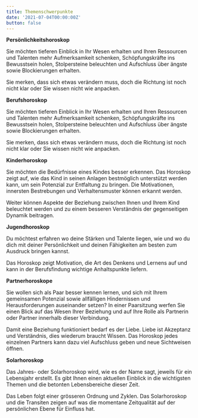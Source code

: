 ```yaml
---
title: Themenschwerpunkte
date: '2021-07-04T00:00:00Z'
button: false
---
```

**Persönlichkeitshoroskop**

Sie möchten tieferen Einblick in Ihr Wesen erhalten und Ihren Ressourcen und Talenten mehr Aufmerksamkeit schenken, Schöpfungskräfte ins Bewusstsein holen, Stolpersteine beleuchten und Aufschluss über ängste sowie Blockierungen erhalten.

Sie merken, dass sich etwas verändern muss, doch die Richtung ist noch nicht klar oder Sie wissen nicht wie anpacken.

**Berufshoroskop**

Sie möchten tieferen Einblick in Ihr Wesen erhalten und Ihren Ressourcen und Talenten mehr Aufmerksamkeit schenken, Schöpfungskräfte ins Bewusstsein holen, Stolpersteine beleuchten und Aufschluss über ängste sowie Blockierungen erhalten.

Sie merken, dass sich etwas verändern muss, doch die Richtung ist noch nicht klar oder Sie wissen nicht wie anpacken.

**Kinderhoroskop**

Sie möchten die Bedürfnisse eines Kindes besser erkennen. Das Horoskop zeigt auf, wie das Kind in seinen Anlagen bestmöglich unterstützt werden kann, um sein Potenzial zur Entfaltung zu bringen. Die Motivationen, innersten Bestrebungen und Verhaltensmuster können erkannt werden.

Weiter können Aspekte der Beziehung zwischen Ihnen und Ihrem Kind beleuchtet werden und zu einem besseren Verständnis der gegenseitigen Dynamik beitragen.

**Jugendhoroskop**

Du möchtest erfahren wo deine Stärken und Talente liegen, wie und wo du dich mit deiner Persönlichkeit und deinen Fähigkeiten am besten zum Ausdruck bringen kannst.

Das Horoskop zeigt Motivation, die Art des Denkens und Lernens auf und kann in der Berufsfindung wichtige Anhaltspunkte liefern.

**Partnerhoroskope**

Sie wollen sich als Paar besser kennen lernen, und sich mit Ihrem gemeinsamen Potenzial sowie allfälligen Hindernissen und Herausforderungen auseinander setzen? In einer Paarsitzung werfen Sie einen Blick auf das Wesen Ihrer Beziehung und auf Ihre Rolle als Partnerin oder Partner innerhalb dieser Verbindung.

Damit eine Beziehung funktioniert bedarf es der Liebe. Liebe ist Akzeptanz und Verständnis, dies wiederum braucht Wissen. Das Horoskop jedes einzelnen Partners kann dazu viel Aufschluss geben und neue Sichtweisen öffnen.

**Solarhoroskop**

Das Jahres- oder Solarhoroskop wird, wie es der Name sagt, jeweils für ein Lebensjahr erstellt. Es gibt Ihnen einen aktuellen Einblick in die wichtigsten Themen und die betonten Lebensbereiche dieser Zeit.

Das Leben folgt einer grösseren Ordnung und Zyklen. Das Solarhoroskop und die Transiten zeigen auf was die momentane Zeitqualität auf der persönlichen Ebene für Einfluss hat.